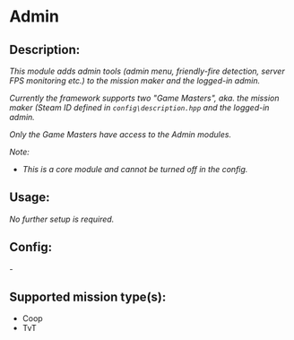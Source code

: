 # Admin
## Description:
_This module adds admin tools (admin menu, friendly-fire detection, server FPS monitoring etc.) to the mission maker and the logged-in admin._

_Currently the framework supports two "Game Masters", aka. the mission maker (Steam ID defined in `config\description.hpp` and the logged-in admin._

_Only the Game Masters have access to the Admin modules._

_Note:_
 - _This is a core module and cannot be turned off in the config._

## Usage:
_No further setup is required._

## Config:
\-

## Supported mission type(s):
 - Coop
 - TvT

